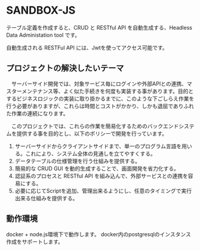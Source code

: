 # SANDBOX-JS

テーブル定義を作成すると、CRUD と RESTful API を自動生成する、Headless Data Administation tool です。

自動生成される RESTFul API には、Jwtを使ってアクセス可能です。

## プロジェクトの解決したいテーマ

　サーバーサイド開発では、対象サービス毎にログインや外部APIとの連携、マスターメンテナンス等、よく似た手続きを何度も実装する事があります。目的とするビジネスロジックの実装に取り掛かるまでに、このような下ごしらえ作業を行う必要がありますが、これらは時間とコストがかかり、しかも退屈でありふれた作業の連続になります。

　このプロジェクトでは、これらの作業を簡易化するためのバックエンドシステムを提供する事を目的とし、以下のポリシーで開発を行っています。

1. サーバーサイドからクライアントサイドまで、単一のプログラム言語を用いる。これにより、システム全体の見通しを立てやすくする。
1. データテーブルの仕様管理を行う仕組みを提供する。
1. 簡易的な CRUD GUI を動的生成することで、画面開発を省力化する。
1. 認証系のプロセスと RESTful API を組み込んで、外部サービスとの連携を容易にする。
1. 必要に応じてScriptを追加、管理出来るようにし、任意のタイミングで実行出来る仕組みを提供する。

## 動作環境

docker + node.js環境下で動作します。
docker内のpostgresqlのインスタンス作成をサポートします。
